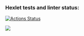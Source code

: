 ### Hexlet tests and linter status:
[![Actions Status](https://github.com/webcat70/frontend-project-44/workflows/hexlet-check/badge.svg)](https://github.com/webcat70/frontend-project-44/actions)

<a href="https://codeclimate.com/github/webcat70/frontend-project-44/maintainability"><img src="https://api.codeclimate.com/v1/badges/db409412161a68c91025/maintainability" /></a>